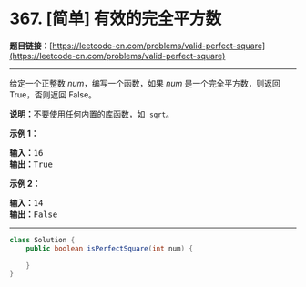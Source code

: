 # 367. [简单] 有效的完全平方数

**题目链接：**[https://leetcode-cn.com/problems/valid-perfect-square](https://leetcode-cn.com/problems/valid-perfect-square)

---

<div class="content__1Y2H">
 <div class="notranslate">
  <p>给定一个正整数 <em>num</em>，编写一个函数，如果 <em>num</em> 是一个完全平方数，则返回 True，否则返回 False。</p> 
  <p><strong>说明：</strong>不要使用任何内置的库函数，如&nbsp; <code>sqrt</code>。</p> 
  <p><strong>示例 1：</strong></p> 
  <pre class="language-text"><strong>输入：</strong>16
<strong>输出：</strong>True</pre> 
  <p><strong>示例 2：</strong></p> 
  <pre class="language-text"><strong>输入：</strong>14
<strong>输出：</strong>False
</pre> 
 </div>
</div>

---

```java
class Solution {
    public boolean isPerfectSquare(int num) {
        
    }
}
```